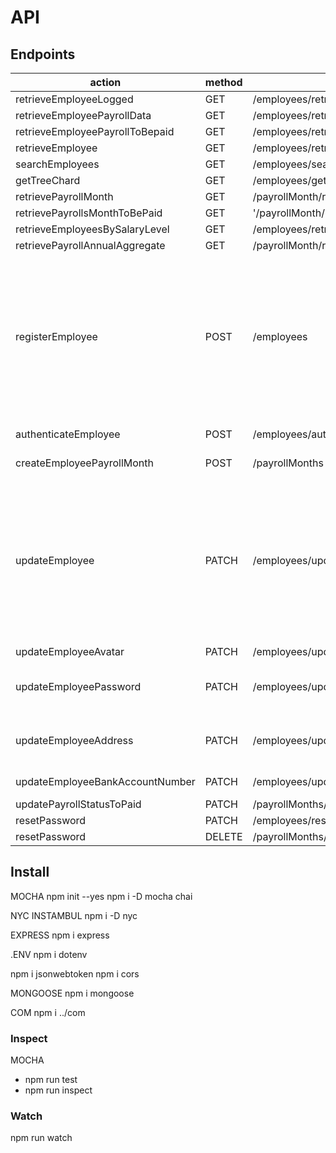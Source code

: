 # API

## Endpoints


| action | method | path   | body                                                                                            | status |  
|--------|--------|--------|--------------------------------------------------------------------------------------------------|--------|
| retrieveEmployeeLogged| GET   | /employees/retrieveEmployeeLogged |  | 200   |
| retrieveEmployeePayrollData| GET   | /employees/retrieveEmployeePayrollData |  | 200   |
| retrieveEmployeePayrollToBepaid| GET   | /employees/retrieveEmployeePayrollToBePaid/:id |  | 200   |
| retrieveEmployee| GET   | /employees/retrieveEmployee/:id|  | 200   |
| searchEmployees| GET   | /employees/searchEmployees/:searchPattern |  | 200   |
| getTreeChard| GET   | /employees/getTreeChart/:searchPattern |  | 200   |
| retrievePayrollMonth| GET   | /payrollMonth/retrieveEmployeePayrollMonth/:payrollYear/:payrollMonth |  | 200   |
| retrievePayrollsMonthToBePaid| GET   |'/payrollMonth/retrievePayrollsMonthToBePaid/:payrollYear/:payrollMonth' |  | 200   |
| retrieveEmployeesBySalaryLevel| GET   | /employees/retrieveEmployeesBySalaryLevel/:salaryLevel |  | 200   |
| retrievePayrollAnnualAggregate| GET   | /payrollMonth/retrievePayrollAnnualAggregate/:payrollYear |  | 200   |
| registerEmployee| POST   | /employees | {name: "...", firstSurname: "...", secondSurname: "...", idCardNumber: "...", tssNumber: "...", address: "...",personalPhoneNumber: ..., bankAccountNumber: "...", avatar: "...", employeeNumber: "...", typeOfContract: "...", jobPosition: "...", department: "...",salaryLevel: ..., centerAttached: "...", superiorHierarchicalManager: "...", roll: "...", professionalPhoneNumber: ..., professionalEmail: "...", accessPermissions: "..."} | 201    |
| authenticateEmployee | POST   | /employees/auth | { employeeNumber: "...", password: "..." }      | 200    |
| createEmployeePayrollMonth | POST   | /payrollMonths | { employeeId:"...", payrollYear: ..., payrollMonth: ... }      | 201    |
| updateEmployee | PATCH  | /employees/updateEmployee | {id:"...", name: "...", firstSurname: "...", secondSurname: "...", idCardNumber: "...", tssNumber: "...", address: "...", personalPhoneNumber: ..., bankAccountNumber: "...", avatar: "...", typeOfContract: "...", jobPosition: "...", department: "...", salaryLevel: ..., centerAttached: "...", superiorHierarchicalManager: "...", roll: "...", professionalPhoneNumber: ..., professionalEmail: "...", accessPermissions: "..."}      | 204    |
| updateEmployeeAvatar | PATCH  | /employees/updateAvatar | { avatar: "..."}      | 204    |
| updateEmployeePassword | PATCH  | /employees/updatePassword | { employeePassword: "...", employeeNewPassword: "...", employeeConfirmNewPassword: "..." }      | 204    |
| updateEmployeeAddress | PATCH  | /employees/updateAddress | { employeeStreet: "...", employeePostalCode: "...", employeeCity: "...", employeeCountry: "..." }      | 204    |
| updateEmployeeBankAccountNumber | PATCH  | /employees/updateBankAccountNumber | {employeeNewBankAccountNumber: "..." }      | 204    |
| updatePayrollStatusToPaid | PATCH  | /payrollMonths/updatePayrollStatusToPaid | { id: "..." }      | 204    |
| resetPassword | PATCH  | /employees/resetPassword | { employeeNumber: "..."}      | 204    |
| resetPassword | DELETE | /payrollMonths/deletePayrollMonth/:payrollMonthId |  | 204    |



## Install

MOCHA
npm init --yes
npm i -D mocha chai

NYC INSTAMBUL
npm i -D nyc

EXPRESS
npm i express

.ENV
npm i dotenv

npm i jsonwebtoken
npm i cors

MONGOOSE
npm i mongoose

COM
npm i ../com


### Inspect

MOCHA
- npm run test
- npm run inspect

### Watch

npm run watch
